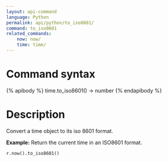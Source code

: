 ```yaml
---
layout: api-command
language: Python
permalink: api/python/to_iso8601/
command: to_iso8601
related_commands:
    now: now/
    time: time/
---
```


# Command syntax #

{% apibody %}
time.to_iso8601() &rarr; number
{% endapibody %}

# Description #

Convert a time object to its iso 8601 format.

__Example:__ Return the current time in an ISO8601 format.

```py
r.now().to_iso8601()
```


